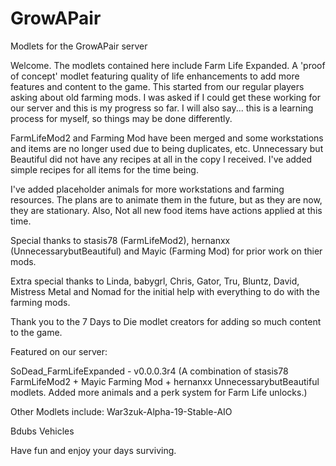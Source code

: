 # GrowAPair
Modlets for the GrowAPair server

Welcome. The modlets contained here include Farm Life Expanded. A 'proof of concept' modlet featuring quality of life enhancements to add more features and content to the game. This started from our regular players
asking about old farming mods. I was asked if I could get these working for our server and this is my progress so far. I will also say... this is a learning process for myself, so things may be done differently.

FarmLifeMod2 and Farming Mod have been merged and some workstations and items are no longer used due to being duplicates, etc.
Unnecessary but Beautiful did not have any recipes at all in the copy I received. I've added simple recipes for all items for the time being.

I've added placeholder animals for more workstations and farming resources. The plans are to animate them in the future, but as they are now, they are stationary. Also, Not all new food items have actions applied at this time.


Special thanks to stasis78 (FarmLifeMod2), hernanxx (UnnecessarybutBeautiful) and Mayic (Farming Mod) for prior work on thier mods.

Extra special thanks to Linda, babygrl, Chris, Gator, Tru, Bluntz, David, Mistress Metal and Nomad for the initial help with everything to do with the farming mods.

Thank you to the 7 Days to Die modlet creators for adding so much content to the game.

Featured on our server:

SoDead_FarmLifeExpanded - v0.0.0.3r4 (A combination of stasis78 FarmLifeMod2 + Mayic Farming Mod + hernanxx UnnecessarybutBeautiful modlets. Added more animals and a perk system for Farm Life unlocks.)

Other Modlets include:
War3zuk-Alpha-19-Stable-AIO

Bdubs Vehicles


Have fun and enjoy your days surviving.
